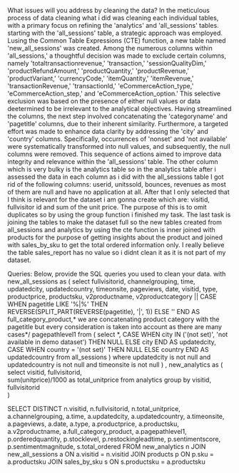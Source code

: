 What issues will you address by cleaning the data?
In the meticulous process of data cleaning what i did was cleaning each individual tables, with a primary focus on refining the 'analytics' and 'all_sessions'
tables. starting with the 'all_sessions' table, a strategic approach was employed. Lusing the Common Table Expressions (CTE) function, a new table named 
'new_all_sessions' was created. Among the numerous columns within 'all_sessions,' a thoughtful decision was made to exclude certain columns, namely 
'totaltransactionrevenue,' 'transaction,' 'sessionQualityDim,' 'productRefundAmount,' 'productQuantity,' 'productRevenue,' 'productVariant,' 'currencyCode,' 
'itemQuantity,' 'itemRevenue,' 'transactionRevenue,' 'transactionId,' 'eCommerceAction_type,' 'eCommerceAction_step,' and 'eCommerceAction_option.' This 
selective exclusion was based on the presence of either null values or data deetermined to be irrelevant to the analytical objectives.
Having streamlined the columns, the next step involved concatenating the 'categoryname' and 'pagetitle' columns, due to their inherent similarity. Furthermore, 
a targeted effort was made to enhance data clarity by addressing the 'city' and 'country' columns. Specifically, occurrences of 'nonset' and 'not available' were
systematically transformed into null values, and subsequently, the null columns were removed. This  sequence of actions aimed to improve data integrity and 
relevance within the 'all_sessions' table.
The other column which is very bulky is the analytics table so in the analytics table after i assessed the data in each column as i did with the all_sessions
table I got rid of the following columns: userid, unitssold, bounces, revenues as most of them are null and have no application at all. After that I only 
selected that I think is relevant for the dataset i am gonna create which are: visitid, fullvisitor id and sum of the unit price. The purpose of this is to omit 
duplicates so by using the group function i finished my task.
The last task is joining the tables to make the dataset full so the new tables created from all_sessions and analytics by using the cte function is inner joined 
with products for the purpose of getting insights about the product and joined with sales_by_sku to get the total ordered information only. I really believe the 
table sales_report has no value so i didnt clean it as it is not part of my dataset.






Queries:
Below, provide the SQL queries you used to clean your data.
with new_all_sessions as (
    select 
        fullvisitorid, 
        channelgrouping, 
        time, 
        updatedcity, 
        updatedcountry, 
        timeonsite, 
        pageviews, 
        date, 
        visitid, 
        type, 
        productprice, 
        productsku,
        v2productname, 
        v2productcategory || 
  CASE 
    WHEN pagetitle LIKE '%|%' 
      THEN 
        REVERSE(SPLIT_PART(REVERSE(pagetitle), '|', 1))
    ELSE
      ''
  END AS full_category_product,\* we are concatenating product category with the pagetitle but every consideration is taken into account as there are many cases*/
        pagepathlevel1
    from (
        select 
            *, 
            CASE
                WHEN city IN ('(not set)', 'not available in demo dataset') THEN NULL
                ELSE city
            END AS updatedcity,
            CASE
                WHEN country = '(not set)' THEN NULL
                ELSE country
            END AS updatedcountry
        from all_sessions
    ) where updatedcity is not null and updatedcountry is not null and timeonsite is not null
)
, new_analytics as (
    select
	    visitid, 
        fullvisitorid,  
        sum(unitprice)/1000 as total_unitprice
    from analytics
    group by 
	    visitid, 
        fullvisitorid         
) 

SELECT DISTINCT
    n.visitid,
    n.fullvisitorid,
    n.total_unitprice,
    a.channelgrouping,
    a.time,
    a.updatedcity,
    a.updatedcountry,
    a.timeonsite,
    a.pageviews,
    a.date,
    a.type,
    a.productprice,
    a.productsku,
    a.v2productname,
    a.full_category_product,
    a.pagepathlevel1,
    p.orderedquantity,
    p.stocklevel,
    p.restockingleadtime,
    p.sentimentscore,
    p.sentimentmagnitude,
    s.total_ordered
FROM new_analytics n
JOIN new_all_sessions a ON a.visitid = n.visitid
JOIN products p ON p.sku = a.productsku
JOIN sales_by_sku s ON s.productsku = a.productsku
